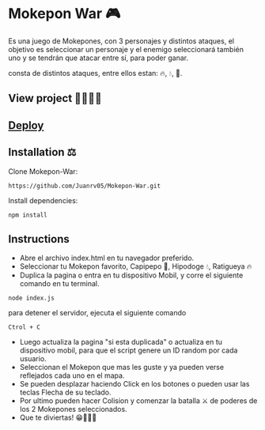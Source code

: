 # Mokepon War 🎮

Es una juego de Mokepones, con 3 personajes y distintos ataques, el objetivo es seleccionar un personaje y el enemigo seleccionará también uno y se tendrán que atacar entre sí, para poder ganar.

consta de distintos ataques, entre ellos estan: 🔥, 💧, 🌱.

## View project 🚀🙋🏻‍♂️
## [Deploy](https://github.com/Juanrv05/Mokepon-War.git)

## Installation ⚖
Clone Mokepon-War:
```
https://github.com/Juanrv05/Mokepon-War.git
```

Install dependencies:
```
npm install
```
## Instructions
- Abre el archivo index.html en tu navegador preferido.
- Seleccionar tu Mokepon favorito, Capipepo 🌱, Hipodoge 💧, Ratigueya 🔥
- Duplica la pagina o entra en tu dispositivo Mobil, y corre el siguiente comando en tu terminal.
```
node index.js
```
para detener el servidor, ejecuta el siguiente comando
```
Ctrol + C
```
- Luego actualiza la pagina "si esta duplicada" o actualiza en tu dispositivo mobil, para que el script genere un ID random por cada usuario.
- Seleccionan el Mokepon que mas les guste y ya pueden verse reflejados cada uno en el mapa.
- Se pueden desplazar haciendo Click en los botones o pueden usar las teclas Flecha de su teclado.
- Por ultimo pueden hacer Colision y comenzar la batalla ⚔ de poderes de los 2 Mokepones seleccionados.
- Que te diviertas! 😁🙋🏻‍♂️
